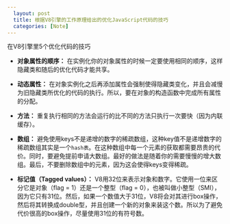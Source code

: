 ```yaml
---
  layout: post
  title: 根据V8引擎的工作原理给出的优化JavaScript代码的技巧
  categories: [Note]
---
```


在V8引擎里5个优化代码的技巧

- **对象属性的顺序：** 在实例化你的对象属性的时候一定要使用相同的顺序，这样隐藏类和随后的优化代码才能共享。

- **动态属性：** 在对象实例化之后再添加属性会强制使得隐藏类变化，并且会减慢为旧隐藏类所优化的代码的执行。所以，要在对象的构造函数中完成所有属性的分配。

- **方法：** 重复执行相同的方法会运行的比不同的方法只执行一次要快（因为内联缓存）。

- **数组：** 避免使用keys不是递增的数字的稀疏数组，这种key值不是递增数字的稀疏数组其实是一个`hash表`。在这种数组中每一个元素的获取都需要昂贵的代价。同时，要避免提前申请大数组。最好的做法是随着你的需要慢慢的增大数组。最后，不要删除数组中的元素，因为这会使得keys变得稀疏。

- **标记值（Tagged values）：** V8用32位来表示对象和数字。它使用一位来区分它是对象（flag = 1）还是一个整型（flag = 0），也被叫做小整型（SMI），因为它只有31位。然后，如果一个数值大于31位，V8将会对其进行box操作，然后将其转换成double型，并且创建一个新的对象来装这个数。所以为了避免代价很高的box操作，尽量使用31位的有符号数。